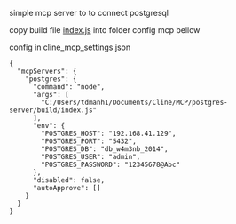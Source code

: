 simple mcp server to to connect postgresql

copy build file [index.js](build/index.js) into folder config mcp bellow

config in cline_mcp_settings.json

```
{
  "mcpServers": {
    "postgres": {
      "command": "node",
      "args": [
        "C:/Users/tdmanh1/Documents/Cline/MCP/postgres-server/build/index.js"
      ],
      "env": {
        "POSTGRES_HOST": "192.168.41.129",
        "POSTGRES_PORT": "5432",
        "POSTGRES_DB": "db_w4m3nb_2014",
        "POSTGRES_USER": "admin",
        "POSTGRES_PASSWORD": "12345678@Abc"
      },
      "disabled": false,
      "autoApprove": []
    }
  }
}

```

